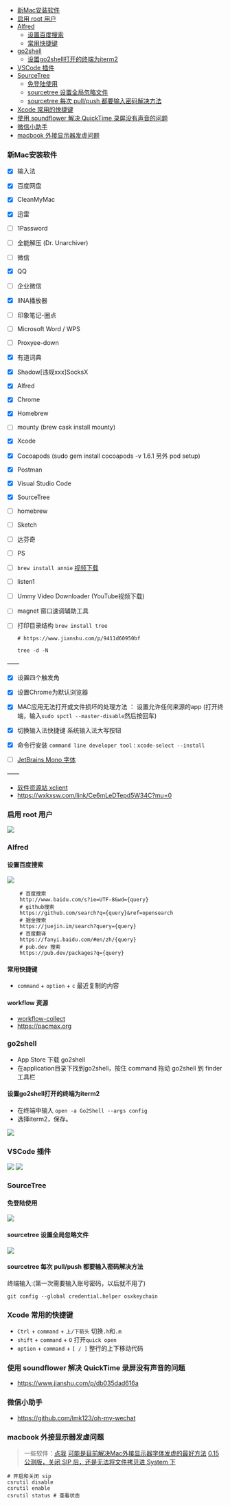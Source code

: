 - [新Mac安装软件](#%e6%96%b0mac%e5%ae%89%e8%a3%85%e8%bd%af%e4%bb%b6)
- [启用 root 用户](#%e5%90%af%e7%94%a8-root-%e7%94%a8%e6%88%b7)
- [Alfred](#alfred)
  - [设置百度搜索](#%e8%ae%be%e7%bd%ae%e7%99%be%e5%ba%a6%e6%90%9c%e7%b4%a2)
  - [常用快捷键](#%e5%b8%b8%e7%94%a8%e5%bf%ab%e6%8d%b7%e9%94%ae)
- [go2shell](#go2shell)
  - [设置go2shell打开的终端为iterm2](#%e8%ae%be%e7%bd%aego2shell%e6%89%93%e5%bc%80%e7%9a%84%e7%bb%88%e7%ab%af%e4%b8%baiterm2)
- [VSCode 插件](#vscode-%e6%8f%92%e4%bb%b6)
- [SourceTree](#sourcetree)
  - [免登陆使用](#%e5%85%8d%e7%99%bb%e9%99%86%e4%bd%bf%e7%94%a8)
  - [sourcetree 设置全局忽略文件](#sourcetree-%e8%ae%be%e7%bd%ae%e5%85%a8%e5%b1%80%e5%bf%bd%e7%95%a5%e6%96%87%e4%bb%b6)
  - [sourcetree 每次 pull/push 都要输入密码解决方法](#sourcetree-%e6%af%8f%e6%ac%a1-pullpush-%e9%83%bd%e8%a6%81%e8%be%93%e5%85%a5%e5%af%86%e7%a0%81%e8%a7%a3%e5%86%b3%e6%96%b9%e6%b3%95)
- [Xcode 常用的快捷键](#xcode-%e5%b8%b8%e7%94%a8%e7%9a%84%e5%bf%ab%e6%8d%b7%e9%94%ae)
- [使用 soundflower 解决 QuickTime 录屏没有声音的问题](#%e4%bd%bf%e7%94%a8-soundflower-%e8%a7%a3%e5%86%b3-quicktime-%e5%bd%95%e5%b1%8f%e6%b2%a1%e6%9c%89%e5%a3%b0%e9%9f%b3%e7%9a%84%e9%97%ae%e9%a2%98)
- [微信小助手](#%e5%be%ae%e4%bf%a1%e5%b0%8f%e5%8a%a9%e6%89%8b)
- [macbook 外接显示器发虚问题](#macbook-%e5%a4%96%e6%8e%a5%e6%98%be%e7%a4%ba%e5%99%a8%e5%8f%91%e8%99%9a%e9%97%ae%e9%a2%98)
### 新Mac安装软件

- [x] 输入法
- [x] 百度网盘
- [x] CleanMyMac
- [x] 迅雷
- [ ] 1Password
- [ ] 全能解压 (Dr. Unarchiver)
- [ ] 微信
- [x] QQ
- [ ] 企业微信
- [x] IINA播放器
- [ ] 印象笔记-圈点
- [ ] Microsoft Word / WPS
- [ ] Proxyee-down
- [x] 有道词典 
- [x] Shadow[违规xxx]SocksX 
- [x] Alfred 
- [x] Chrome
- [x] Homebrew 
- [ ] mounty (brew cask install mounty)

- [x] Xcode
- [x] Cocoapods (sudo gem install cocoapods -v 1.6.1 另外 pod setup)
- [x] Postman
- [x] Visual Studio Code
- [x] SourceTree
- [ ] homebrew 
- [ ] Sketch
- [ ] 达芬奇
- [ ] PS
- [ ] `brew install annie` [视频下载](https://github.com/iawia002/annie#download-a-video) 
- [ ] listen1
- [ ] Ummy Video Downloader (YouTube视频下载)
- [ ] magnet 窗口速调辅助工具
- [ ] 打印目录结构 `brew install tree`    
    ```shell
    # https://www.jianshu.com/p/9411d60950bf
    
    tree -d -N 
    ```

——

- [x] 设置四个触发角
- [x] 设置Chrome为默认浏览器
- [x] MAC应用无法打开或文件损坏的处理方法 ： 设置允许任何来源的app  (打开终端，输入`sudo spctl --master-disable`然后按回车)
- [x] 切换输入法快捷键 系统输入法大写按钮
- [x] 命令行安装 `command line developer tool` : `xcode-select --install` 
- [ ] [JetBrains Mono 字体](https://www.jetbrains.com/lp/mono/)


——

- [软件资源站 xclient](xclient.info)  
- https://wxkxsw.com/link/Ce6mLeDTepd5W34C?mu=0

### 启用 root 用户

![](../src/imgs/mac_root.png)

### Alfred 
#### 设置百度搜索

![](../src/imgs/aflred_search.jpg)

```shell
    # 百度搜索
    http://www.baidu.com/s?ie=UTF-8&wd={query}
    # github搜索
    https://github.com/search?q={query}&ref=opensearch
    # 掘金搜索
    https://juejin.im/search?query={query}
    # 百度翻译
    https://fanyi.baidu.com/#en/zh/{query}
    # pub.dev 搜索
    https://pub.dev/packages?q={query}
```
#### 常用快捷键

+ `command` + `option` + `c` 最近复制的内容

#### workflow 资源

- [workflow-collect](./src/../../workflow-collect/)
- https://pacmax.org


### go2shell

- App Store 下载 go2shell
- 在application目录下找到go2shell，按住 command 拖动 go2shell 到 finder 工具栏

#### 设置go2shell打开的终端为iterm2

- 在终端中输入 `open -a Go2Shell --args config`
- 选择iterm2，保存。

![](../src/imgs/ios/go2shell_iterm2.png) 

### VSCode 插件

![](../src/imgs/vscode_extension_0.png)
![](../src/imgs/vscode_extension_1.png)

### SourceTree 
#### 免登陆使用

![](../src/imgs/sourcetree_withoutlogin.png)

#### sourcetree 设置全局忽略文件
![](../src/imgs/ios/sourcetree_ignore.png)

#### sourcetree 每次 pull/push 都要输入密码解决方法

终端输入:(第一次需要输入账号密码，以后就不用了)
```shell
git config --global credential.helper osxkeychain  
```

### Xcode 常用的快捷键 

+ `Ctrl` + `command` + `上/下箭头` 切换`.h`和`.m`
+ `shift` + `command` + `O` 打开`quick open`
+ `option` + `command` + `[ / ]` 整行的上下移动代码

### 使用 soundflower 解决 QuickTime 录屏没有声音的问题

- https://www.jianshu.com/p/db035dad616a

### 微信小助手

- https://github.com/lmk123/oh-my-wechat

### macbook 外接显示器发虚问题

> 一些软件：[点我](../src/mac_extend_screen/)
[可能是目前解决Mac外接显示器字体发虚的最好方法](https://www.jianshu.com/p/6274253b78d8)
[0.15 公测版，关闭 SIP 后，还是无法将文件拷贝进 System 下](https://www.v2ex.com/t/579672)

```shell
# 开启和关闭 sip
csrutil disable
csrutil enable
csrutil status # 查看状态
```